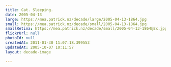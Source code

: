 ```yaml
---
title: Cat. Sleeping.
date: 2005-04-13
large: https://mea.patrick.nz/decade/large/2005-04-13-1864.jpg
small: https://mea.patrick.nz/decade/small/2005-04-13-1864.jpg
smallRetina: https://mea.patrick.nz/decade/small/2005-04-13-1864@2x.jpg
flickrUrl: null
photoId: null
createdAt: 2011-01-30 11:07:18.399553
updatedAt: 2005-10-07 10:11:57
layout: decade-image

---
```


